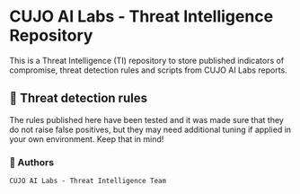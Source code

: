 # CUJO AI Labs - Threat Intelligence Repository  

This is a Threat Intelligence (TI) repository to store published indicators of compromise, threat detection rules and scripts from CUJO AI Labs reports.  

## :mag_right: Threat detection rules  

The rules published here have been tested and it was made sure that they do not raise false positives, but they may need additional tuning if applied in your own environment. Keep that in mind!  

### :microbe: Authors  
```CUJO AI Labs - Threat Intelligence Team```  
